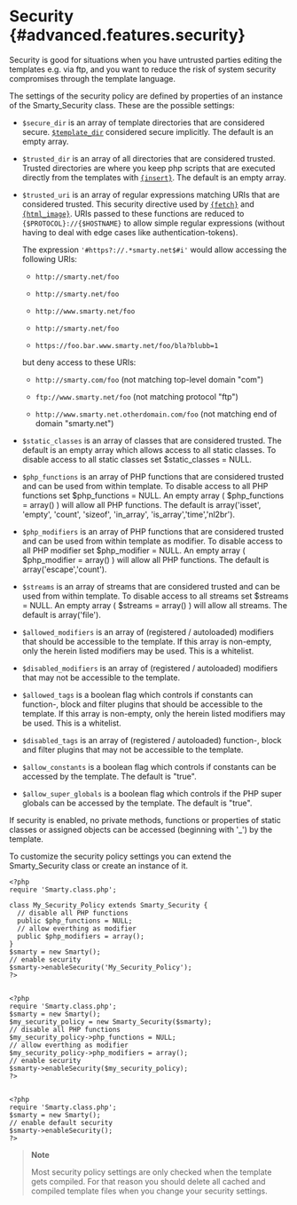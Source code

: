 Security {#advanced.features.security}
========

Security is good for situations when you have untrusted parties editing
the templates e.g. via ftp, and you want to reduce the risk of system
security compromises through the template language.

The settings of the security policy are defined by properties of an
instance of the Smarty\_Security class. These are the possible settings:

-   `$secure_dir` is an array of template directories that are
    considered secure. [`$template_dir`](#variable.template.dir)
    considered secure implicitly. The default is an empty array.

-   `$trusted_dir` is an array of all directories that are considered
    trusted. Trusted directories are where you keep php scripts that are
    executed directly from the templates with
    [`{insert}`](#language.function.insert.php). The default is an
    empty array.

-   `$trusted_uri` is an array of regular expressions matching URIs that
    are considered trusted. This security directive used by
    [`{fetch}`](#language.function.fetch) and
    [`{html_image}`](#language.function.html.image). URIs passed to
    these functions are reduced to `{$PROTOCOL}://{$HOSTNAME}` to allow
    simple regular expressions (without having to deal with edge cases
    like authentication-tokens).

    The expression `'#https?://.*smarty.net$#i'` would allow accessing
    the following URIs:

    -   `http://smarty.net/foo`

    -   `http://smarty.net/foo`

    -   `http://www.smarty.net/foo`

    -   `http://smarty.net/foo`

    -   `https://foo.bar.www.smarty.net/foo/bla?blubb=1`

    but deny access to these URIs:

    -   `http://smarty.com/foo` (not matching top-level domain \"com\")

    -   `ftp://www.smarty.net/foo` (not matching protocol \"ftp\")

    -   `http://www.smarty.net.otherdomain.com/foo` (not matching end of
        domain \"smarty.net\")

-   `$static_classes` is an array of classes that are considered
    trusted. The default is an empty array which allows access to all
    static classes. To disable access to all static classes set
    \$static\_classes = NULL.

-   `$php_functions` is an array of PHP functions that are considered
    trusted and can be used from within template. To disable access to
    all PHP functions set \$php\_functions = NULL. An empty array (
    \$php\_functions = array() ) will allow all PHP functions. The
    default is array(\'isset\', \'empty\', \'count\', \'sizeof\',
    \'in\_array\', \'is\_array\',\'time\',\'nl2br\').

-   `$php_modifiers` is an array of PHP functions that are considered
    trusted and can be used from within template as modifier. To disable
    access to all PHP modifier set \$php\_modifier = NULL. An empty
    array ( \$php\_modifier = array() ) will allow all PHP functions.
    The default is array(\'escape\',\'count\').

-   `$streams` is an array of streams that are considered trusted and
    can be used from within template. To disable access to all streams
    set \$streams = NULL. An empty array ( \$streams = array() ) will
    allow all streams. The default is array(\'file\').

-   `$allowed_modifiers` is an array of (registered / autoloaded)
    modifiers that should be accessible to the template. If this array
    is non-empty, only the herein listed modifiers may be used. This is
    a whitelist.

-   `$disabled_modifiers` is an array of (registered / autoloaded)
    modifiers that may not be accessible to the template.

-   `$allowed_tags` is a boolean flag which controls if constants can
    function-, block and filter plugins that should be accessible to the
    template. If this array is non-empty, only the herein listed
    modifiers may be used. This is a whitelist.

-   `$disabled_tags` is an array of (registered / autoloaded) function-,
    block and filter plugins that may not be accessible to the template.

-   `$allow_constants` is a boolean flag which controls if constants can
    be accessed by the template. The default is \"true\".

-   `$allow_super_globals` is a boolean flag which controls if the PHP
    super globals can be accessed by the template. The default is
    \"true\".

If security is enabled, no private methods, functions or properties of
static classes or assigned objects can be accessed (beginning with
\'\_\') by the template.

To customize the security policy settings you can extend the
Smarty\_Security class or create an instance of it.


    <?php
    require 'Smarty.class.php';

    class My_Security_Policy extends Smarty_Security {
      // disable all PHP functions
      public $php_functions = NULL;
      // allow everthing as modifier
      public $php_modifiers = array();
    }
    $smarty = new Smarty();
    // enable security
    $smarty->enableSecurity('My_Security_Policy');
    ?>


    <?php
    require 'Smarty.class.php';
    $smarty = new Smarty();
    $my_security_policy = new Smarty_Security($smarty);
    // disable all PHP functions
    $my_security_policy->php_functions = NULL;
    // allow everthing as modifier
    $my_security_policy->php_modifiers = array();
    // enable security
    $smarty->enableSecurity($my_security_policy);
    ?>


    <?php
    require 'Smarty.class.php';
    $smarty = new Smarty();
    // enable default security
    $smarty->enableSecurity();
    ?>

> **Note**
>
> Most security policy settings are only checked when the template gets
> compiled. For that reason you should delete all cached and compiled
> template files when you change your security settings.
